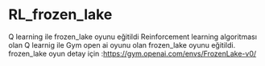 # RL_frozen_lake
Q learning ile frozen_lake oyunu eğitildi
Reinforcement learning algoritması olan Q learnig ile Gym open ai oyunu olan frozen_lake oyunu eğitildi.
frozen_lake oyun detay için :https://gym.openai.com/envs/FrozenLake-v0/
